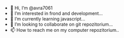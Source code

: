 - 👋 Hi, I’m @avra7061
- 👀 I’m interested in frond and development...
- 🌱 I’m currently learning javascript...
- 💞️ I’m looking to collaborate on git repozitorium...
- 📫 How to reach me on my computer repozitorium..

<!index html---
avra7061/avra7061 is a ✨ special ✨ repository because its `README.md` (this file) appears on your GitHub profile.
You can click the Preview link to take a look at your changes.
--->
